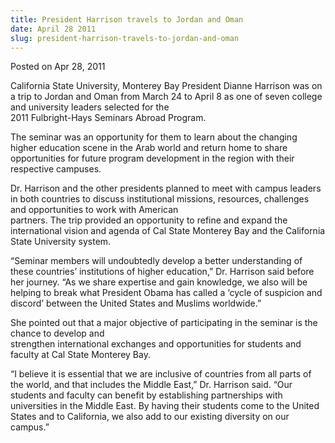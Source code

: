 ```yaml
---
title: President Harrison travels to Jordan and Oman
date: April 28 2011
slug: president-harrison-travels-to-jordan-and-oman
---
```


 



<span class="date">Posted on Apr 28, 2011    </span>
<p>California State University, Monterey Bay President Dianne
Harrison was on a trip to Jordan and Oman from March 24 to April 8
as one of seven college and university leaders selected for
the<br>
2011 Fulbright-Hays Seminars Abroad Program.</br></p>
<p>The seminar was an opportunity for them to learn about the
changing higher education scene in the Arab world and return home
to share opportunities for future program development in the region
with their respective campuses.</p>
<p>Dr. Harrison and the other presidents planned to meet with
campus leaders in both countries to discuss institutional missions,
resources, challenges and opportunities to work with American<br>
partners. The trip provided an opportunity to refine and expand the
international vision and agenda of Cal State Monterey Bay and the
California State University system.</br></p>
<p>&#x201C;Seminar members will undoubtedly develop a better understanding
of these countries&#x2019; institutions of higher education,&#x201D; Dr. Harrison
said before her journey. &#x201C;As we share expertise and gain knowledge,
we also will be helping to break what President Obama has called a
&#x2018;cycle of suspicion and discord&#x2019; between the United States and
Muslims worldwide.&#x201D;</p>
<p>She pointed out that a major objective of participating in the
seminar is the chance to develop and<br>
strengthen international exchanges and opportunities for students
and faculty at Cal State Monterey Bay.</br></p>
<p>&#x201C;I believe it is essential that we are inclusive of countries
from all parts of the world, and that includes the Middle East,&#x201D;
Dr. Harrison said. &#x201C;Our students and faculty can benefit by
establishing partnerships with universities in the Middle East. By
having their students come to the United States and to California,
we also add to our existing diversity on our campus.&#x201D;<br>
&#xA0;</br></p>





```
